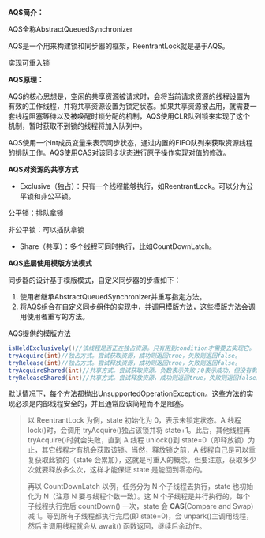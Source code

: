 **AQS简介：**

AQS全称AbstractQueuedSynchronizer

AQS是一个用来构建锁和同步器的框架，ReentrantLock就是基于AQS。

实现可重入锁

**AQS原理：**

AQS的核心思想是，空闲的共享资源被请求时，会将当前请求资源的线程设置为有效的工作线程，并将共享资源设置为锁定状态。如果共享资源被占用，就需要一套线程阻塞等待以及被唤醒时锁分配的机制，AQS使用CLR队列锁来实现了这个机制，暂时获取不到锁的线程将加入队列中。

AQS使用一个int成员变量来表示同步状态，通过内置的FIFO队列来获取资源线程的排队工作。AQS使用CAS对该同步状态进行原子操作实现对值的修改。

**AQS对资源的共享方式**

- Exclusive（独占）：只有一个线程能够执行，如ReentrantLock。可以分为公平锁和非公平锁。 

公平锁：排队拿锁

非公平锁：可以插队拿锁

- Share（共享）：多个线程可同时执行，比如CountDownLatch。

**AQS底层使用模版方法模式**

同步器的设计基于模版模式，自定义同步器的步骤如下：

1. 使用者继承AbstractQueuedSynchronizer并重写指定方法。
2. 将AQS组合在自定义同步组件的实现中，并调用模版方法，这些模版方法会调用使用者重写的方法。

AQS提供的模版方法

```java
isHeldExclusively()//该线程是否正在独占资源。只有用到condition才需要去实现它。
tryAcquire(int)//独占方式。尝试获取资源，成功则返回true，失败则返回false。
tryRelease(int)//独占方式。尝试释放资源，成功则返回true，失败则返回false。
tryAcquireShared(int)//共享方式。尝试获取资源。负数表示失败；0表示成功，但没有剩余可用资源；正数表示成功，且有剩余资源。
tryReleaseShared(int)//共享方式。尝试释放资源，成功则返回true，失败则返回false。
```

默认情况下，每个方法都抛出UnsupportedOperationException。这些方法的实现必须是内部线程安全的，并且通常应该简短而不是阻塞。

> 以 ReentrantLock 为例，state 初始化为 0，表示未锁定状态。A 线程 lock()时，会调用 tryAcquire()独占该锁并将 state+1。此后，其他线程再 tryAcquire()时就会失败，直到 A 线程 unlock()到 state=0（即释放锁）为止，其它线程才有机会获取该锁。当然，释放锁之前，A 线程自己是可以重复获取此锁的（state 会累加），这就是可重入的概念。但要注意，获取多少次就要释放多么次，这样才能保证 state 是能回到零态的。
>
> 再以 CountDownLatch 以例，任务分为 N 个子线程去执行，state 也初始化为 N（注意 N 要与线程个数一致）。这 N 个子线程是并行执行的，每个子线程执行完后 countDown() 一次，state 会 **CAS**(Compare and Swap)减 1。等到所有子线程都执行完后(即 state=0)，会 unpark()主调用线程，然后主调用线程就会从 await() 函数返回，继续后余动作。